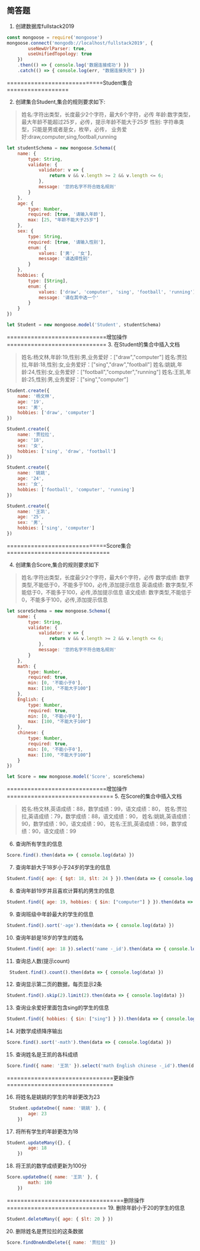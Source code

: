## 简答题

1. 创建数据库fullstack2019
```js
const mongoose = require('mongoose')
mongoose.connect('mongodb://localhost/fullstack2019', {
        useNewUrlParser: true,
        useUnifiedTopology: true
    })
    .then(() => { console.log('数据连接成功') })
    .catch(() => { console.log(err, "数据连接失败") })
```
============================Student集合==================

2. 创建集合Student,集合的规则要求如下:
> 姓名:字符出类型，长度最少2个字符，最大6个字符，必传
> 年龄:数字类型，最大年龄不能超过25岁，必传，提示年龄不能大于25岁
> 性别: 字符串类型，只能是男或者是女，枚举，必传，
> 业务爱好:draw,computer,sing,football,running
```js
let studentSchema = new mongoose.Schema({
    name: {
        type: String,
        validate: {
            validator: v => {
                return v && v.length >= 2 && v.length <= 6;
            },
            message: '您的名字不符合姓名规则'
        }
    },
    age: {
        type: Number,
        required: [true, '请输入年龄'],
        max: [25, "年龄不能大于25岁"]
    },
    sex: {
        type: String,
        required: [true, '请输入性别'],
        enum: {
            values: ['男', '女'],
            message: '请选择性别'
        }
    },
    hobbies: {
        type: [String],
        enum: {
            values: ['draw', 'computer', 'sing', 'football', 'running'],
            message: '请在其中选一个'
        }
    }
})

let Student = new mongoose.model('Student', studentSchema)
```
=============================增加操作=============================
3. 在Student的集合中插入文档
>姓名:杨文林,年龄:19,性别:男,业务爱好：["draw","computer"]
>姓名:贾拉拉,年龄:18,性别:女,业务爱好：["sing","draw","football"]
>姓名:姚姚,年龄:24,性别:女,业务爱好：["football","computer","running"]
>姓名:王凯,年龄:25,性别:男,业务爱好：["sing","computer"]
```js
Student.create({
    name: '杨文林',
    age: '19',
    sex: '男',
    hobbies: ['draw', 'computer']
})

Student.create({
    name: '贾拉拉',
    age: '18',
    sex: '女',
    hobbies: ['sing', 'draw', 'football']
})

Student.create({
    name: '姚姚',
    age: '24',
    sex: '女',
    hobbies: ['football', 'computer', 'running']
})

Student.create({
    name: '王凯',
    age: '25',
    sex: '男',
    hobbies: ['sing', 'computer']
})
```

=============================Score集合==============================

4. 创建集合Score,集合的规则要求如下
> 姓名:字符出类型，长度最少2个字符，最大6个字符，必传
> 数学成绩: 数字类型,不能低于0，不能多于100，必传,添加提示信息
> 英语成绩: 数字类型,不能低于0，不能多于100，必传,添加提示信息
> 语文成绩: 数字类型,不能低于0，不能多于100，必传,添加提示信息
```js
let scoreSchema = new mongoose.Schema({
    name: {
        type: String,
        validate: {
            validator: v => {
                return v && v.length >= 2 && v.length <= 6;
            },
            message: '您的名字不符合姓名规则'
        }
    },
    math: {
        type: Number,
        required: true,
        min: [0, '不能小于0'],
        max: [100, "不能大于100"]
    },
    English: {
        type: Number,
        required: true,
        min: [0, '不能小于0'],
        max: [100, "不能大于100"]
    },
    chinese: {
        type: Number,
        required: true,
        min: [0, '不能小于0'],
        max: [100, "不能大于100"]
    }
})

let Score = new mongoose.model('Score', scoreSchema)
```
=============================增加操作===============================
5. 在Score的集合中插入文档
>姓名:杨文林,英语成绩：88，数学成绩：99，语文成绩：80，
>姓名:贾拉拉,英语成绩：79，数学成绩：88，语文成绩：90，
>姓名:姚姚,英语成绩：90，数学成绩：90，语文成绩：90，
>姓名:王凯,英语成绩：98，数学成绩：90，语文成绩：99

6. 查询所有学生的信息
```js
Score.find().then(data => { console.log(data) })
```

7. 查询年龄大于18岁小于24岁的学生的信息
```js
Student.find({ age: { $gt: 18, $lt: 24 } }).then(data => { console.log(data) })
```

8. 查询年龄19岁并且喜欢计算机的男生的信息
```js
Student.find({ age: 19, hobbies: { $in: ["computer"] } }).then(data => { console.log(data) })
```

9. 查询班级中年龄最大的学生的信息
```js
Student.find().sort('-age').then(data => { console.log(data) })
```

10. 查询年龄是18岁的学生的姓名
```js
Student.find({ age: 18 }).select('name -_id').then(data => { console.log(data) })
```
11. 查询总人数(提示count)
```js
 Student.find().count().then(data => { console.log(data) })
```

12. 查询显示第二页的数据，每页显示2条
```js
Student.find().skip(2).limit(2).then(data => { console.log(data) })
```
13. 查询业余爱好里面包含sing的学生的信息
```js
Student.find({ hobbies: { $in: ["sing"] } }).then(data => { console.log(data) })
```
14. 对数学成绩降序输出
```js
Score.find().sort('-math').then(data => { console.log(data) })
```

15. 查询姓名是王凯的各科成绩
```js
Score.find({ name: '王凯' }).select('math English chinese -_id').then(data => { console.log(data) })
```

===============================更新操作===============================

16. 将姓名是姚姚的学生的年龄更改为23
```js
 Student.updateOne({ name: '姚姚' }, {
        age: 23
    })
```
17. 将所有学生的年龄更改为18
```js
Student.updateMany({}, {
        age: 18
    })
```
18. 将王凯的数学成绩更新为100分
```js
Score.updateOne({ name: '王凯' }, {
        math: 100
    })
```
==================================删除操作=============================
19. 删除年龄小于20的学生的信息
```js
Student.deleteMany({ age: { $lt: 20 } })
```
20. 删除姓名是贾拉拉的这条数据
```js
Score.findOneAndDelete({ name: '贾拉拉' })
```

